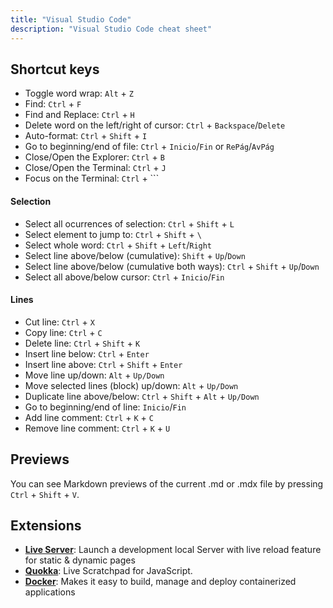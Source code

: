 ```yaml
---
title: "Visual Studio Code"
description: "Visual Studio Code cheat sheet"
---
```


## Shortcut keys

- Toggle word wrap: `Alt` + `Z`
- Find: `Ctrl` + `F`
- Find and Replace: `Ctrl` + `H`
- Delete word on the left/right of cursor: `Ctrl` + `Backspace`/`Delete`
- Auto-format: `Ctrl` + `Shift` + `I`
- Go to beginning/end of file: `Ctrl` + `Inicio`/`Fin` or `RePág`/`AvPág`
- Close/Open the Explorer: `Ctrl` + `B`
- Close/Open the Terminal: `Ctrl` + `J`
- Focus on the Terminal: `Ctrl` + `\``

#### Selection
- Select all ocurrences of selection: `Ctrl` + `Shift` + `L`
- Select element to jump to: `Ctrl` + `Shift` + `\`
- Select whole word: `Ctrl` + `Shift` + `Left`/`Right`
- Select line above/below (cumulative): `Shift` + `Up`/`Down`
- Select line above/below (cumulative both ways): `Ctrl` + `Shift` + `Up`/`Down`
- Select all above/below cursor: `Ctrl` + `Inicio`/`Fin`

#### Lines
- Cut line: `Ctrl` + `X`
- Copy line: `Ctrl` + `C`
- Delete line: `Ctrl` + `Shift` + `K`
- Insert line below: `Ctrl` + `Enter`
- Insert line above: `Ctrl` + `Shift` + `Enter`
- Move line up/down: `Alt` + `Up/Down`
- Move selected lines (block) up/down: `Alt` + `Up/Down`
- Duplicate line above/below: `Ctrl` + `Shift` + `Alt` + `Up/Down`
- Go to beginning/end of line: `Inicio`/`Fin`
- Add line comment: `Ctrl` + `K` + `C`
- Remove line comment: `Ctrl` + `K` + `U`

## Previews

You can see Markdown previews of the current .md or .mdx file by pressing `Ctrl` + `Shift` + `V`.



## Extensions

- **[Live Server](https://marketplace.visualstudio.com/items?itemName=ritwickdey.LiveServer)**: Launch a development local Server with live reload feature for static & dynamic pages
- **[Quokka](https://marketplace.visualstudio.com/items?itemName=WallabyJs.quokka-vscode#overview)**: Live Scratchpad for JavaScript.
- **[Docker](https://marketplace.visualstudio.com/items?itemName=ms-azuretools.vscode-docker#overview)**: Makes it easy to build, manage and deploy containerized applications